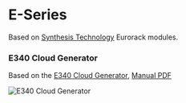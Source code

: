 # E-Series

Based on [Synthesis Technology](http://synthtech.com/) Eurorack modules.

### E340 Cloud Generator

Based on the [E340 Cloud Generator](http://synthtech.com/eurorack/E340/), [Manual PDF](http://synthtech.com/docs/E340_manual.pdf)

![E340 Cloud Generator](https://vcvrack.com/images/ESeries/E340.png)